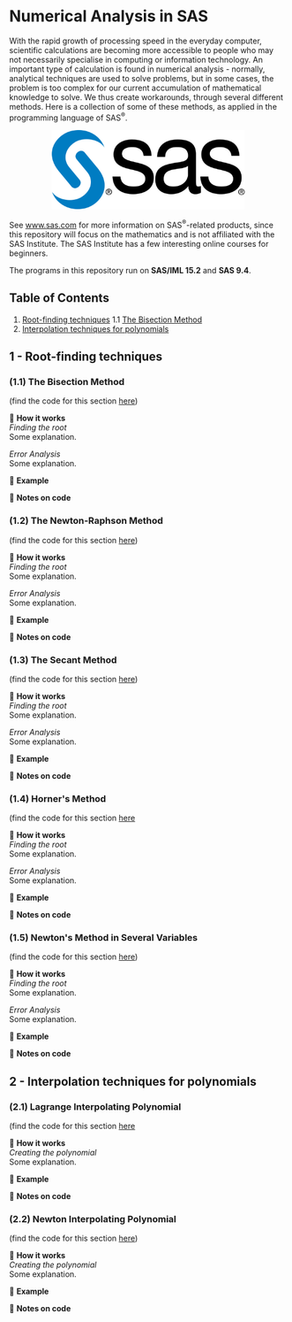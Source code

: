 # Numerical Analysis in SAS

With the rapid growth of processing speed in the everyday computer, scientific calculations are becoming more accessible to people who may not necessarily specialise in computing or information technology. An important type of calculation is found in numerical analysis - normally, analytical techniques are used to solve problems, but in some cases, the problem is too complex for our current accumulation of mathematical knowledge to solve. We thus create workarounds, through several different methods. Here is a collection of some of these methods, as applied in the programming language of SAS<sup>®</sup>.

<p align="center">
  <img width="350p" src="https://github.com/nuclearcheesecake/numerical-analysis-in-sas/blob/master/Misc/SAS.png">
</p>

See www.sas.com for more information on SAS<sup>®</sup>-related products, since this repository will focus on the mathematics and is not affiliated with the SAS Institute. The SAS Institute has a few interesting online courses for beginners.

The programs in this repository run on **SAS/IML 15.2** and **SAS 9.4**.

## Table of Contents

1. [Root-finding techniques](#roots)
1.1 [The Bisection Method](#bis)
2. [Interpolation techniques for polynomials](#inter)

<a name="roots"></a>
## 1 - Root-finding techniques

<a name="bis"></a>
### (1.1) The Bisection Method

(find the code for this section [here](https://github.com/nuclearcheesecake/numerical-analysis-in-sas/blob/master/1%20-%20Root-finding%20techniques/BisectionMethod.sas))

🔧 **How it works** <br/>
_Finding the root_<br/>
Some explanation. <br/>

_Error Analysis_<br/>
Some explanation. <br/>

📖 **Example**

💾 **Notes on code**

### (1.2) The Newton-Raphson Method

(find the code for this section [here](https://github.com/nuclearcheesecake/numerical-analysis-in-sas/blob/master/1%20-%20Root-finding%20techniques/NewtonRaphson.sas))

🔧 **How it works** <br/>
_Finding the root_<br/>
Some explanation. <br/>

_Error Analysis_<br/>
Some explanation. <br/>

📖 **Example**

💾 **Notes on code**

### (1.3) The Secant Method

(find the code for this section [here](https://github.com/nuclearcheesecake/numerical-analysis-in-sas/blob/master/1%20-%20Root-finding%20techniques/SecantMethod.sas))

🔧 **How it works** <br/>
_Finding the root_<br/>
Some explanation. <br/>

_Error Analysis_<br/>
Some explanation. <br/>

📖 **Example**

💾 **Notes on code**

### (1.4) Horner's Method

(find the code for this section [here]()

🔧 **How it works** <br/>
_Finding the root_<br/>
Some explanation. <br/>

_Error Analysis_<br/>
Some explanation. <br/>

📖 **Example**

💾 **Notes on code**

### (1.5) Newton's Method in Several Variables

(find the code for this section [here](https://github.com/nuclearcheesecake/numerical-analysis-in-sas/blob/master/1%20-%20Root-finding%20techniques/NewtonSystemOfNonlinearEquations.sas))

🔧 **How it works** <br/>
_Finding the root_<br/>
Some explanation. <br/>

_Error Analysis_<br/>
Some explanation. <br/>

📖 **Example**

💾 **Notes on code**


<a name="inter"></a>
## 2 - Interpolation techniques for polynomials

### (2.1) Lagrange Interpolating Polynomial

(find the code for this section [here]()

🔧 **How it works** <br/>
_Creating the polynomial_<br/>
Some explanation. <br/>


📖 **Example**

💾 **Notes on code**

### (2.2) Newton Interpolating Polynomial

(find the code for this section [here](https://github.com/nuclearcheesecake/numerical-analysis-in-sas/blob/master/2%20-%20Interpolation%20techniques%20for%20polynomials/NewtonInterpolatingPolynomial.sas))

🔧 **How it works** <br/>
_Creating the polynomial_<br/>
Some explanation. <br/>


📖 **Example**

💾 **Notes on code**
